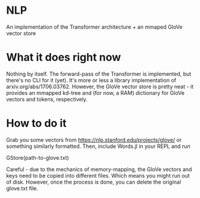 # NLP
An implementation of the Transformer architecture + an mmaped GloVe vector store

# What it does right now
Nothing by itself. The forward-pass of the Transformer is implemented, but there's no CLI for it (yet). It's more or less a library implementation of arxiv.org/abs/1706.03762.
However, the GloVe vector store is pretty neat - it provides an mmapped kd-tree and (for now, a RAM) dictionary for GloVe vectors and tokens, respectively. 

# How to do it
Grab you some vectors from https://nlp.stanford.edu/projects/glove/ or something similarly formatted. Then, include Words.jl in your REPL and run 

GStore(path-to-glove.txt)

Careful - due to the mechanics of memory-mapping, the GloVe vectors and keys need to be copied into different files. Which means you might run out of disk. 
However, once the process is done, you can delete the original glove.txt file. 
